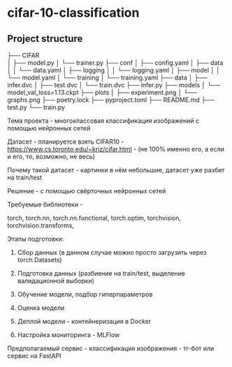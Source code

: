 # cifar-10-classification

## Project structure
├── CIFAR                               
│   ├── model.py
│   └── trainer.py
├── conf
│   ├── config.yaml
│   ├── data
│   │   └── data.yaml
│   ├── logging
│   │   └── logging.yaml
│   ├── model
│   │   └── model.yaml
│   └── training
│       └── training.yaml
├── data
│   ├── infer.dvc
│   ├── test.dvc
│   └── train.dvc
├── infer.py
├── models
│   └── model_val_loss=1.13.ckpt
├── plots
│   ├── experiment.png
│   └── graphs.png
├── poetry.lock
├── pyproject.toml
├── README.md
├── test.py
└── train.py

Тема проекта - многоклассовая классификация изображений с помощью нейронных сетей

Датасет - планируется взять CIFAR10 - https://www.cs.toronto.edu/~kriz/cifar.html - (не 100% именно его, а если и его, то, возможно, не весь)

Почему такой датасет - картинки в нём небольшие, датасет уже разбит на train/test


Решение - с помощью свёрточных нейронных сетей

Требуемые библиотеки - 

torch,
torch.nn,
torch.nn.functional,
torch.optim,
torchvision,
torchvision.transforms,


Этапы подготовки:

1) Сбор данных (в данном случае можно просто загрузить через torch.Datasets)

2) Подготовка данных (разбиение на train/test, выделение валидационной выборки)

3) Обучение модели, подбор гиперпараметров

4) Оценка модели

5) Деплой модели - контейнеризация в Docker

6) Настройка мониторинга - MLFlow


Предполагаемый сервис - классификация изображения - тг-бот или сервис на FastAPI


